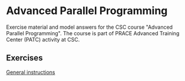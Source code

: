 # Advanced Parallel Programming

Exercise material and model answers for the CSC course "Advanced Parallel
Programming". The course is part of PRACE Advanced Training Center
(PATC) activity at CSC.

## Exercises

[General instructions](exercise-instructions.md)


